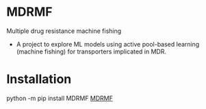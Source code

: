 # MDRMF
Multiple drug resistance machine fishing
- A project to explore ML models using active pool-based learning (machine fishing) for transporters implicated in MDR.

# Installation
python -m pip install MDRMF
[MDRMF](https://pypi.org/project/MDRMF/)